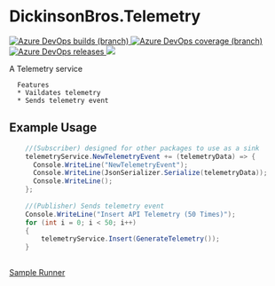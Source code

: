 # DickinsonBros.Telemetry

<a href="https://dev.azure.com/marksamdickinson/dickinsonbros/_build/latest?definitionId=53&amp;branchName=master"> <img alt="Azure DevOps builds (branch)" src="https://img.shields.io/azure-devops/build/marksamdickinson/DickinsonBros/53/master"> </a> <a href="https://dev.azure.com/marksamdickinson/dickinsonbros/_build/latest?definitionId=53&amp;branchName=master"> <img alt="Azure DevOps coverage (branch)" src="https://img.shields.io/azure-devops/coverage/marksamdickinson/dickinsonbros/53/master"> </a><a href="https://dev.azure.com/marksamdickinson/DickinsonBros/_release?_a=releases&view=mine&definitionId=25"> <img alt="Azure DevOps releases" src="https://img.shields.io/azure-devops/release/marksamdickinson/b5a46403-83bb-4d18-987f-81b0483ef43e/25/26"> </a><a href="https://www.nuget.org/packages/DickinsonBros.Telemetry/"><img src="https://img.shields.io/nuget/v/DickinsonBros.Telemetry"></a>

A Telemetry service

      Features
      * Vaildates telemetry
      * Sends telemetry event

<h2>Example Usage</h2>

```C#
    //(Subscriber) designed for other packages to use as a sink
    telemetryService.NewTelemetryEvent += (telemetryData) => {
      Console.WriteLine("NewTelemetryEvent");
      Console.WriteLine(JsonSerializer.Serialize(telemetryData));
      Console.WriteLine();
    };
    
    //(Publisher) Sends telemetry event
    Console.WriteLine("Insert API Telemetry (50 Times)");
    for (int i = 0; i < 50; i++)
    {
        telemetryService.Insert(GenerateTelemetry());
    }
                    
```

[Sample Runner](/Runner/DickinsonBros.Telemtry.Runner)
